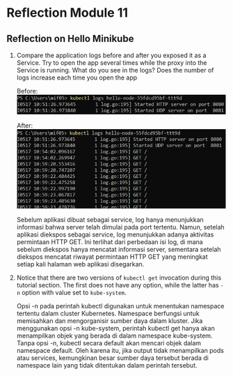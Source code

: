 # Reflection Module 11

## Reflection on Hello Minikube
1. Compare the application logs before and after you exposed it as a Service. Try to open the app several times while the proxy into the Service is running. What do you see in the logs? Does the number of logs increase each time you open the app

    Before:
    ![alt text](image.png)

    After:
    ![alt text](image-1.png)

    Sebelum aplikasi dibuat sebagai service, log hanya menunjukkan informasi bahwa server telah dimulai pada port tertentu. Namun, setelah aplikasi diekspos sebagai service, log menunjukkan adanya aktivitas permintaan HTTP GET. Ini terlihat dari perbedaan isi log, di mana sebelum diekspos hanya mencatat informasi server, sementara setelah diekspos mencatat riwayat permintaan HTTP GET yang meningkat setiap kali halaman web aplikasi disegarkan.

2. Notice that there are two versions of `kubectl get` invocation during this tutorial section. The first does not have any option, while the latter has `-n` option with value set to
`kube-system`.

    Opsi -n pada perintah kubectl digunakan untuk menentukan namespace tertentu dalam cluster Kubernetes. Namespace berfungsi untuk memisahkan dan mengorganisir sumber daya dalam kluster. Jika menggunakan opsi -n kube-system, perintah kubectl get hanya akan menampilkan objek yang berada di dalam namespace kube-system. Tanpa opsi -n, kubectl secara default akan mencari objek dalam namespace default. Oleh karena itu, jika output tidak menampilkan pods atau services, kemungkinan besar sumber daya tersebut berada di namespace lain yang tidak ditentukan dalam perintah tersebut.